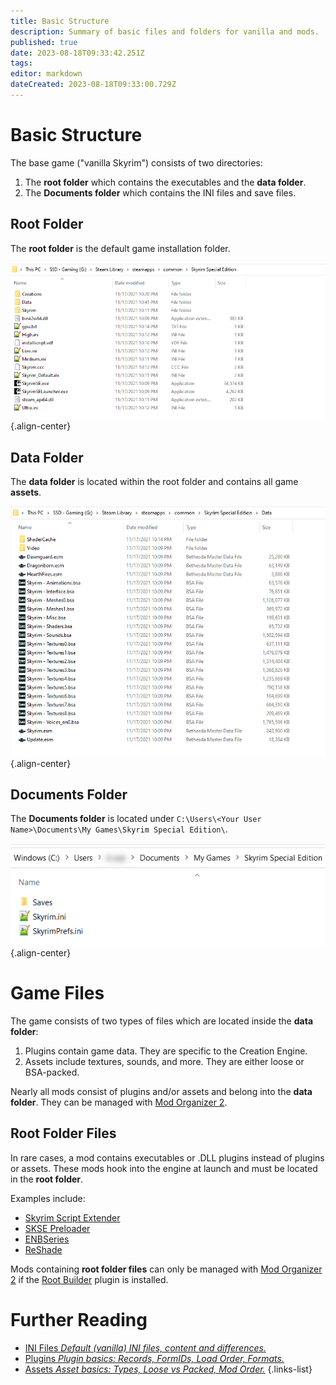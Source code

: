 ```yaml
---
title: Basic Structure
description: Summary of basic files and folders for vanilla and mods.
published: true
date: 2023-08-18T09:33:42.251Z
tags: 
editor: markdown
dateCreated: 2023-08-18T09:33:00.729Z
---
```


# Basic Structure

The base game ("vanilla Skyrim") consists of two directories:

1. The **root folder** which contains the executables and the **data folder**.
2. The **Documents folder** which contains the INI files and save files.

## Root Folder

The **root folder** is the default game installation folder.

![skyrim-root-folder.png](/knowledge-base/skyrim-root-folder.png){.align-center}

## Data Folder

The **data folder** is located within the root folder and contains all game **assets**.

![skyrim-data-folder.png](/knowledge-base/skyrim-data-folder.png){.align-center}

## Documents Folder

The **Documents folder** is located under `C:\Users\<Your User Name>\Documents\My Games\Skyrim Special Edition\`.

![skyrim-documents-folder.png](/knowledge-base/skyrim-documents-folder.png){.align-center}

# Game Files

The game consists of two types of files which are located inside the **data folder**:

1. Plugins contain game data. They are specific to the Creation Engine.
2. Assets include textures, sounds, and more. They are either loose or BSA-packed.

Nearly all mods consist of plugins and/or assets and belong into the **data folder**. They can be managed with [Mod Organizer 2](/mo2).

## Root Folder Files

In rare cases, a mod contains executables or .DLL plugins instead of plugins or assets. These mods hook into the engine at launch and must be located in the **root folder**.

Examples include:

- [Skyrim Script Extender](/mod-recommendations/skse)
- [SKSE Preloader](/mod-recommendations/skse)
- [ENBSeries](/mod-recommendations/enbseries)
- [ReShade](/mod-recommendations/reshade)

Mods containing **root folder files** can only be managed with [Mod Organizer 2](/mo2) if the [Root Builder](/mo2/root-builder) plugin is installed.

# Further Reading

- [INI Files *Default (vanilla) INI files, content and differences.*](/knowledge-base/ini-files)
- [Plugins *Plugin basics: Records, FormIDs, Load Order, Formats.*](/knowledge-base/plugins)
- [Assets *Asset basics: Types, Loose vs Packed, Mod Order.*](/knowledge-base/ini-files)
{.links-list}


